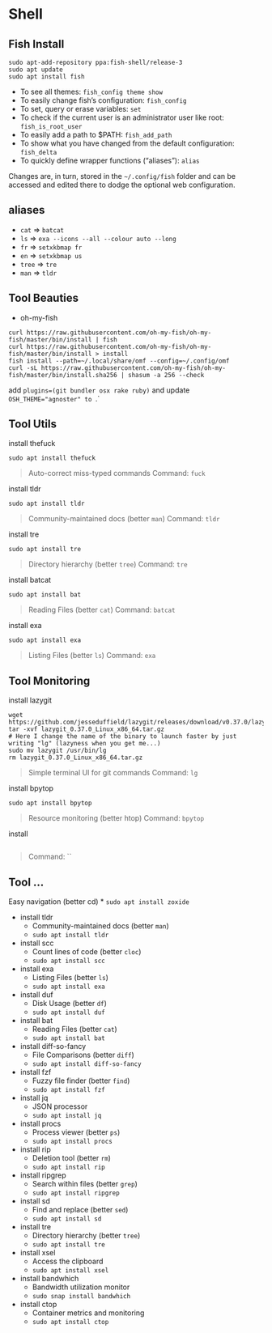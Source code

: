 # Shell

## Fish Install
```shell
sudo apt-add-repository ppa:fish-shell/release-3
sudo apt update
sudo apt install fish
```
* To see all themes: `fish_config theme show`
* To easily change fish’s configuration: `fish_config`
* To set, query or erase variables: `set`
* To check if the current user is an administrator user like root: `fish_is_root_user`
* To easily add a path to $PATH: `fish_add_path`
* To show what you have changed from the default configuration: `fish_delta`
* To quickly define wrapper functions (“aliases”): `alias`

Changes are, in turn, stored in the `~/.config/fish` folder and can be accessed and edited there to dodge the optional web configuration.

## aliases
* `cat` => `batcat`
* `ls` => `exa --icons --all --colour auto --long`
* `fr` => `setxkbmap fr`
* `en` => `setxkbmap us`
* `tree` => `tre`
* `man` => `tldr`

## Tool Beauties
* oh-my-fish
```shell
curl https://raw.githubusercontent.com/oh-my-fish/oh-my-fish/master/bin/install | fish
curl https://raw.githubusercontent.com/oh-my-fish/oh-my-fish/master/bin/install > install
fish install --path=~/.local/share/omf --config=~/.config/omf
curl -sL https://raw.githubusercontent.com/oh-my-fish/oh-my-fish/master/bin/install.sha256 | shasum -a 256 --check
```
add `plugins=(git bundler osx rake ruby)` and update `OSH_THEME="agnoster" to `.`

## Tool Utils
install thefuck
```
sudo apt install thefuck
```
> Auto-correct miss-typed commands 
> Command: `fuck`

install tldr
```
sudo apt install tldr
```
> Community-maintained docs (better `man`)
> Command: `tldr`

install tre 
```
sudo apt install tre
```
> Directory hierarchy (better `tree`)
> Command: `tre`

install batcat
```
sudo apt install bat
```
> Reading Files (better  `cat`)
> Command: `batcat`

install exa
```
sudo apt install exa
```
> Listing Files (better `ls`)
> Command: `exa`

## Tool Monitoring
install lazygit
```
wget https://github.com/jesseduffield/lazygit/releases/download/v0.37.0/lazygit_0.37.0_Linux_x86_64.tar.gz
tar -xvf lazygit_0.37.0_Linux_x86_64.tar.gz
# Here I change the name of the binary to launch faster by just writing "lg" (lazyness when you get me...)
sudo mv lazygit /usr/bin/lg
rm lazygit_0.37.0_Linux_x86_64.tar.gz
```
> Simple terminal UI for git commands
> Command: `lg`

install bpytop
```
sudo apt install bpytop
```
> Resource monitoring (better htop)
> Command: `bpytop`

install 
```

```
>
> Command: ``

## Tool ...
Easy navigation (better cd)
	* `sudo apt install zoxide`
* install tldr
	* Community-maintained docs (better `man`)
	* `sudo apt install tldr`
* install scc
	* Count lines of code (better `cloc`)
	* `sudo apt install scc`
* install exa
	* Listing Files (better `ls`)
	* `sudo apt install exa`
* install duf
	* Disk Usage (better `df`)
	* `sudo apt install duf`
* install bat
	* Reading Files (better `cat`)
	* `sudo apt install bat`
* install diff-so-fancy
	* File Comparisons (better `diff`)
	* `sudo apt install diff-so-fancy`
* install fzf
	* Fuzzy file finder (better `find`)
	* `sudo apt install fzf`
* install jq
	* JSON processor 
	* `sudo apt install jq`
* install procs
	* Process viewer (better `ps`)
	* `sudo apt install procs`
* install rip
	* Deletion tool (better `rm`)
	* `sudo apt install rip`
* install ripgrep
	* Search within files (better `grep`)
	* `sudo apt install ripgrep`
* install sd
	* Find and replace (better `sed`)
	* `sudo apt install sd`
* install tre
	* Directory hierarchy (better `tree`)
	* `sudo apt install tre`
* install xsel
	* Access the clipboard 
	* `sudo apt install xsel`
* install bandwhich
	* Bandwidth utilization monitor 
	* `sudo snap install bandwhich`
* install ctop
	* Container metrics and monitoring 
	* `sudo apt install ctop`
